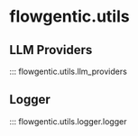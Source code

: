 # flowgentic.utils

## LLM Providers

::: flowgentic.utils.llm_providers

## Logger

::: flowgentic.utils.logger.logger
